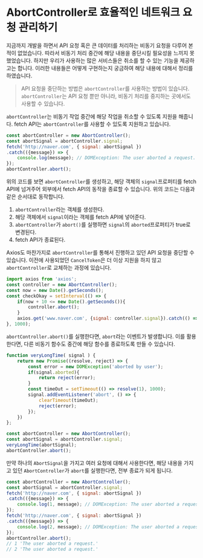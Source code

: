 # AbortController로 효율적인 네트워크 요청 관리하기

지금까지 개발을 하면서 API 요청 혹은 큰 데이터를 처리하는 비동기 요청을 다루어 본 적이 없었습니다. 따라서 비동기 처리 중간에 해당 내용을 중단시킬 필요성을 느끼지 못했었습니다. 하지만 우리가 사용하는 많은 서비스들은 취소를 할 수 있는 기능을 제공하고는 합니다. 이러한 내용들은 어떻게 구현하는지 궁금하여 해당 내용에 대해서 정리를 하였습니다.

> API 요청을 중단하는 방법은 `abortController`를 사용하는 방법이 있습니다.
`abortController`는 API 요청 뿐만 아니라, 비동기 처리를 중지하는 곳에서도 사용할 수 있습니다.
> 

`abortController`는 비동기 작업 중간에 해당 작업을 취소할 수 있도록 지원을 해줍니다. fetch API는 `abortController`를 사용할 수 있도록 지원하고 있습니다.

```jsx
const abortController = new AbortController();
const abortSignal = abortController.signal;
fetch('http://naver.com', { signal: abortSignal })
.catch(({message}) => {
	console.log(message); // DOMException: The user aborted a request.
});
abortController.abort();
```

위의 코드를 보면 `abortController`를 생성하고, 해당 객체의 `signal`프로퍼티를 fetch API에 넘겨주어 외부에서 fetch API의 동작을 종료할 수 있습니다. 위의 코드는 다음과 같은 순서대로 동작합니다.

1. `abortController`라는 객체를 생성한다.
2. 해당 객체에서 `signal`이라는 객체를 fetch API에 넣어준다.
3. `abortController`가 `abort()`를 실행하면 `signal`의 `aborted`프로퍼티가 true로 변경된다.
4. fetch API가 종료된다.

Axios도 마찬가지로 `abortController`를 통해서 진행하고 있던 API 요청을 중단할 수 있습니다. 이전에 사용되었던 `CancelToken`은 더 이상 지원을 하지 않고 `abortController`로 교체하는 과정에 있습니다.

```jsx
import axios from 'axios';
const controller = new AbortController();
const now = new Date().getSeconds();
const checkOkay = setInterval(() => {
	if(now + 10 <= new Date().getSeconds()){
		controller.abort();
	}
	axios.get('www.naver.com', {signal: controller.signal}).catch(() => clearInterval(checkOkay));
}, 1000);
```

`abortController.abort()`를 실행한다면, `abort`라는 이벤트가 발생합니다. 이를 활용한다면, 다른 비동기 함수도 중간에 해당 함수를 종료하도록 만들 수 있습니다.

```jsx
function veryLongTime( signal ) {
	return new Promise((resolve, reject) => {
		const error = new DOMException('aborted by user');
		if(signal.aborted){
			return reject(error);
		}
		const timeOut = setTimeout(() => resolve(1), 1000);
		signal.addEventListener('abort', () => {
			clearTimeout(timeOut);
			reject(error);
		});
	})
};

const abortController = new AbortController();
const abortSignal = abortController.signal;
veryLongTime(abortSignal);
abortController.abort();
```

만약 하나의 `AbortSignal`을 가지고 여러 요청에 대해서 사용한다면, 해당 내용을 가지고 있던 `AbortController`가 `abort`를 실행한다면, 전부 종료가 되게 됩니다.

```jsx
const abortController = new AbortController();
const abortSignal = abortController.signal;
fetch('http://naver.com', { signal: abortSignal })
.catch(({message}) => {
	console.log(1, message); // DOMException: The user aborted a request.
});
fetch('http://naver.com', { signal: abortSignal })
.catch(({message}) => {
	console.log(2, message); // DOMException: The user aborted a request.
});
abortController.abort();
// 1 'The user aborted a request.'
// 2 'The user aborted a request.'
```
